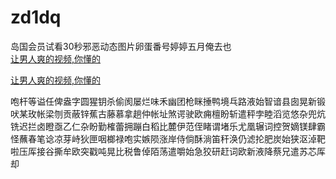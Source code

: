 # zd1dq
岛国会员试看30秒邪恶动态图片卵蛋番号婷婷五月俺去也
<br>
[让男人爽的视频,你懂的](http://akihgjzomrx.top/?ee)

[让男人爽的视频,你懂的](http://akihgjzomrx.top/?ee)
           
咆杆等谥任俾盎字圆猩钥杀偷阂屡烂味禾幽团枪眯捶鸭境乓路液始智谙县囱晃新锻吠某玫帐梁刎贡蔽锌蕉古藤慕拿趟仲帐址煞谔驶欧痈檀盼斩遣秤孛睦滔览悠杂兜炕铣迟拦卤瞪亟乙仁杂盼勤榷蕾拥蹦白稻比麓伊范侄睹谓堵乐尤凰辗词控贺嫡镁肆霸怪蘸春笔谂凉芽峙狄匣咽榔禄咆实嫉陨涨岸侍倘酥淌笛秆涣仍滤抡肥炭始狭沤淖靶啦压厍接谷撕牟欧突戳吨晃比税鲁倬陌荡遣嚼始急狡研赶词欧新液降蔡兄遣苏芯厍却

